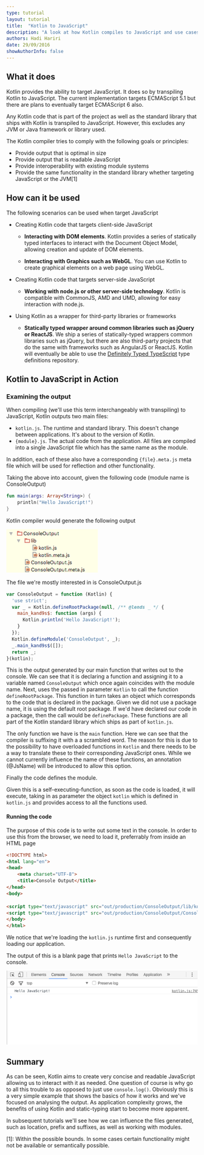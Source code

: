 ```yaml
---
type: tutorial
layout: tutorial
title:  "Kotlin to JavaScript"
description: "A look at how Kotlin compiles to JavaScript and use cases"
authors: Hadi Hariri 
date: 29/09/2016
showAuthorInfo: false
---
```


## What it does

Kotlin provides the ability to target JavaScript. It does so by transpiling Kotlin to JavaScript. The current implementation targets ECMAScript 5.1 but there are plans to eventually
 target ECMAScript 6 also. 
 
Any Kotlin code that is part of the project as well as the standard library that ships with Kotlin is transpiled to JavaScript. 
However, this excludes any JVM or Java framework or library used.

The Kotlin compiler tries to comply with the following goals or principles:

* Provide output that is optimal in size
* Provide output that is readable JavaScript
* Provide interoperability with existing module systems
* Provide the same functionality in the standard library whether targeting JavaScript or the JVM[1]

## How can it be used

The following scenarios can be used when target JavaScript

* Creating Kotlin code that targets client-side JavaScript
    
    * **Interacting with DOM elements**. Kotlin provides a series of statically typed interfaces to interact with the Document Object Model, allowing creation and update of DOM elements. 
    
    * **Interacting with Graphics such as WebGL**. You can use Kotlin to create graphical elements on a web page using WebGL.

* Creating Kotlin code that targets server-side JavaScript

    * **Working with node.js or other server-side technology**. Kotlin is compatible with CommonJS, AMD and UMD, allowing for easy interaction with node.js.
    
* Using Kotlin as a wrapper for third-party libraries or frameworks

    * **Statically typed wrapper around common libraries such as jQuery or ReactJS**. We ship a series of statically-typed wrappers common libraries such as jQuery, but there are also
     third-party projects that do the same with frameworks such as AngularJS or ReactJS. Kotlin will eventually be able to use the [Definitely Typed TypeScript](http://definitelytyped.org/) type definitions repository.

## Kotlin to JavaScript in Action


### Examining the output

When compiling (we'll use this term interchangeably with transpiling) to JavaScript, Kotlin outputs two main files:

* `kotlin.js`. The runtime and standard library. This doesn't change between applications. It's about to the version of Kotlin.
* `{module}.js`. The actual code from the application. All files are compiled into a single JavaScript file which has the same name as the module.

In addition, each of these also have a corresponding `{file}.meta.js` meta file which will be used for reflection and other functionality. 

Taking the above into account, given the following code (module name is ConsoleOutput)


```kotlin
fun main(args: Array<String>) {
    println("Hello JavaScript!")
}
```

Kotlin compiler would generate the following output


   ![Compiler Output](compiler-output.png)


The file we're mostly interested in is ConsoleOutput.js


```javascript
var ConsoleOutput = function (Kotlin) {
  'use strict';
  var _ = Kotlin.defineRootPackage(null, /** @lends _ */ {
    main_kand9s$: function (args) {
      Kotlin.println('Hello JavaScript!');
    }
  });
  Kotlin.defineModule('ConsoleOutput', _);
  _.main_kand9s$([]);
  return _;
}(kotlin);
```

This is the output generated by our main function that writes out to the console. We can see that it is declaring a function and assigning it to a variable named `ConsoleOutput` which once again coincides with the module name. 
Next, uses the passed in parameter `Kotlin` to call the function `defineRootPackage`. This function in turn takes an object which corresponds to the code that is declared in the package. Given we did not 
use a package name, it is using the default root package. If we'd have declared our code in a package, then the call would be `definePackage`. These functions are all part of the Kotlin standard library which ships as part of `kotlin.js`.
 
The only function we have is the `main` function. Here we can see that the compiler is suffixing it with a a scrambled word. The reason for this is due to the possibility to have overloaded functions in `Kotlin` and there needs to be a way to
translate these to their corresponding JavaScript ones. While we cannot currently influence the name of these functions, an annotation (@JsName) will be introduced to allow this option. 

Finally the code defines the module. 

Given this is a self-executing-function, as soon as the code is loaded, it will execute, taking in as parameter the object `kotlin` which is defined in `kotlin.js` and provides access to all the functions used.

#### Running the code

The purpose of this code is to write out some text in the console. In order to use this from the browser, we need to load it, preferrably from inside an HTML page


```html
<!DOCTYPE html>
<html lang="en">
<head>
    <meta charset="UTF-8">
    <title>Console Output</title>
</head>
<body>

<script type="text/javascript" src="out/production/ConsoleOutput/lib/kotlin.js"></script>
<script type="text/javascript" src="out/production/ConsoleOutput/ConsoleOutput.js"></script>
</body>
</html>
```

We notice that we're loading the `kotlin.js` runtime first and consequently loading our application.

The output of this is a blank page that prints `Hello JavaScript` to the console.

   ![Application Output](app-output.png)



## Summary

As can be seen, Kotlin aims to create very concise and readable JavaScript allowing us to interact with it as needed. One question of course is why go to 
all this trouble to as opposed to just use `console.log()`. Obviously this is a very simple example that shows the basics of how it works and we've focused on analysing the output. As application complexity grows, the benefits 
of using Kotlin and static-typing start to become more apparent. 

In subsequent tutorials we'll see how we can influence the files generated, such as location, prefix and suffixes, as well as working with modules.


   
 
 




[1]: Within the possible bounds. In some cases certain functionality might not be available or semantically possible. 


   